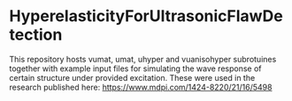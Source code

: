 # HyperelasticityForUltrasonicFlawDetection

This repository hosts vumat, umat, uhyper and vuanisohyper subrotuines together with example input files for simulating the wave response of certain structure under provided excitation. These were used in the research published here: https://www.mdpi.com/1424-8220/21/16/5498
